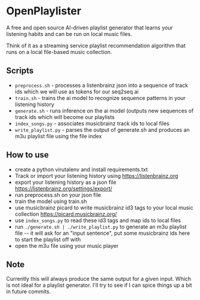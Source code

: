 # OpenPlaylister

A free and open source AI-driven playlist generator that learns your listening
habits and can be run on local music files.

Think of it as a streaming service playlist recommendation algorithm that runs
on a local file-based music collection.

## Scripts 
- `preprocess.sh` - processes a listenbrainz json into a sequence of track ids which we will use as tokens for our seq2seq ai
- `train.sh` - trains the ai model to recognize sequence patterns in your listening history
- `generate.sh` - runs inference on the ai model (outputs new sequences of track ids which will become our playlists
- `index_songs.py` - associates musicbrainz track ids to local files
- `write_playlist.py` - parses the output of generate.sh and produces an m3u playlist file using the file index

## How to use
- create a python virutalenv and install requirements.txt
- Track or import your listening history using https://listenbrainz.org
- export your listening history as a json file https://listenbrainz.org/settings/export/
- run preprocess.sh on your json file
- train the model using train.sh
- use musicbrainz picard to write musicbrainz id3 tags to your local music collection https://picard.musicbrainz.org/
- use `index_songs.py` to read these id3 tags and map ids to local files
- run `./generate.sh | ./write_playlist.py` to generate an m3u playlist file
-- it will ask  for an "input sentence", put some musicbrainz ids here to start the playlist off with
- open the m3u file using your music player


## Note
Currently this will always produce the same output for a given input.
Which is not ideal for a playlist generator. I'll try to see if I can
spice things up a bit in future commits.
